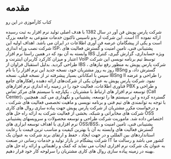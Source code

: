 # مقدمه
کتاب کارآموزی
در این رو

شرکت پارس پویش فن آور در سال 1382 با هدف اصلی تولید نرم افزار به ثبت رسیده است. این شرکت از بدو تاسیس تاکنون خدمات متنوعی به جامعه بزرگ IT ارائه نموده است و یکی از پیشگامان عرصه فن آوری اطلاعات در ایران می باشد. اهداف اولیه این شرکت نصب وراه اندازی ISP، پشتیبانی فنی، تامین امنیت و گسترش فعالیت های وابسته به آن بود که در همین راستا نرم افزار IBS ویژه حسابداری، گزارش گیری، کنترل اعتبار و میزان کارکرد کاربران اینترنت و VoIP توسط تیم برنامه نویسی این شرکت طراحی گردید.
بدلیل استقبال فراوان از IBS ، شرکت پارس پویش به منظور رفع نیازهای روز به روز مشتریان خود، نسخه جدید این نرم افزار را با نام IBSng گسترش داد، و سپس با امکاناتی بسیار پیشرفته تر از نسخه قبلی، نسخه IBSng II را طراحی و عرضه نمود. شرکت پارس پویش به عنوان یکی از شرکت‌های ارائه دهنده راهکارهای جامع فناوری اطلاعات، فعالیت خود را در زمینه راه اندازی نرم افزارهای PBX و طراحی و توسعه نرم افزار های ارتباط با مشتریان ، یکپارچه با سیستم های مرکز تماس (Call Center)، گسترده کرده و این سیستم ها را توسعه، پشتیبانی و نگهداری می کند. همچنین با توجه به توانمندی های تیم فنی و برنامه نویسی و ماهیت تخصصی فعالیت های شرکت ، و درخواست مکرر مشتریان از شرکت پارس پویش جهت پباده سازی روال های کاری شرکت های مخابراتی و شبکه، بخشی از فعالیت شرکت به ارائه راه حل های OSS اختصاص داده شد.
ماموریت شرکت طراحی و توسعه محصولات و سرویسهای پشتیبانی نرم افزاری با اهداف توسعه ابزاری های OSS/BSS، پشتیبانی فنی، تامین امنیت و گسترش فعالیت های وابسته به آن با بهترین کیفیت و مناسب ترین قیمت با رعایت استانداردهای بین المللی و در جهت ایجاد ، حفظ و ارتقای برند شرکت به عنوان یک شرکت پیشگام در بازار تولید و خدمات رسانی در صنعت IT کشور می باشد و رسالت ما به ‌عنوان یک شرکت نرم افزاری ایجاب می نماید که کمک و راهنمائی و ارائه راه حل های بهینه در زمینه پیاده سازی روال های کاری مشتریان را سرلوحه کار خود قرار دهیم.



